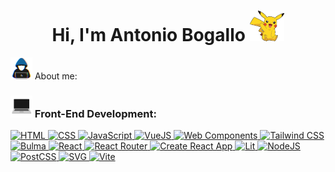 <h1 align="center">Hi, I'm Antonio Bogallo <img src = "https://github.com/AntonioBogallo/AntonioBogallo/blob/main/assets/img/pikachu-pokemon-hi.gif?raw=true" width="55"></h1


<h2><img src = "https://github.com/AntonioBogallo/AntonioBogallo/blob/main/assets/img/about_me.gif?raw=true" width="35"> About me:</h2>


<h3><img src = "https://github.com/AntonioBogallo/AntonioBogallo/blob/main/assets/img/pc.gif?raw=true" width="35"> Front-End Development:</h3>


<p>
    <a href="https://html.spec.whatwg.org/multipage/">
        <img 
        alt="HTML" 
        src="https://img.shields.io/badge/HTML%20-%23E34F26.svg?logo=html5&logoColor=white&style=plastic"
        height="30">
    </a>
    <a href="https://www.w3.org/Style/CSS/Overview.en.html">
        <img 
        alt="CSS" 
        src="https://img.shields.io/badge/CSS%20-%231572B6.svg?logo=css3&logoColor=white&style=plastic"
        height="30">
    </a>
    <a href="https://262.ecma-international.org/13.0/#sec-intro">
        <img 
        alt="JavaScript" 
        src="https://img.shields.io/badge/JavaScript%20-%23F7DF1E.svg?logo=javascript&logoColor=black&style=plastic"
        height="30">
    </a>
    <a href="https://vuejs.org/">
        <img 
        alt="VueJS" 
        src="https://img.shields.io/badge/Vue.js-%234FC08D.svg?logo=vuedotjs&logoColor=white&style=plastic"height="30">
    </a>
    <a href="https://www.webcomponents.org/">
        <img 
        alt="Web Components" 
        src="https://img.shields.io/badge/Web%20Components-%2329ABE2.svg?logo=webcomponentsdotorg&logoColor=white&style=plastic"height="30">
    </a>
    <a href="https://tailwindcss.com/">
        <img 
        alt="Tailwind CSS" 
        src="https://img.shields.io/badge/Tailwind%20CSS%20-%2306B6D4.svg?logo=tailwindcss&logoColor=white&style=plastic"height="30">
    </a>
    <a href="https://bulma.io/">
        <img 
        alt="Bulma" 
        src="https://img.shields.io/badge/Bulma%20-%2300D1B2.svg?logo=bulma&logoColor=white&style=plastic"height="30">
    </a>
    <a href="https://react.dev/">
        <img 
        alt="React" 
        src="https://img.shields.io/badge/React%20-%2361DAFB.svg?logo=react&logoColor=white&style=plastic"height="30">
    </a>
    <a href="https://reactrouter.com/">
        <img 
        alt="React Router" 
        src="https://img.shields.io/badge/React%20Router%20-%23CA4245.svg?logo=reactrouter&logoColor=white&style=plastic"height="30">
    </a>
    <a href="https://create-react-app.dev/">
        <img 
        alt="Create React App" 
        src="https://img.shields.io/badge/Creat%20React%20App%20-%2309D3AC.svg?logo=createreactapp&logoColor=white&style=plastic"height="30">
    </a>
    <a href="https://lit.dev/">
        <img 
        alt="Lit" 
        src="https://img.shields.io/badge/Lit%20-%23324FFF.svg?logo=lit&logoColor=white&style=plastic"height="30">
    </a>
    <a href="https://nodejs.org/">
        <img 
        alt="NodeJS"
        src="https://img.shields.io/badge/Node.js%20-%2343853D.svg?logo=node.js&logoColor=white&style=plastic"height="30">
    </a>
    <a href="https://postcss.org/">
        <img 
        alt="PostCSS"
        src="https://img.shields.io/badge/PostCSS%20-%23DD3A0A.svg?logo=postcss&logoColor=white&style=plastic"height="30">
    </a>
    <a href="#">
        <img 
        alt="SVG"
        src="https://img.shields.io/badge/SVG%20-%23FFB13B.svg?logo=svg&logoColor=white&style=plastic"height="30">
    </a>
    <a href="https://vitejs.dev/">
        <img 
        alt="Vite"
        src="https://img.shields.io/badge/Vite%20-%23646CFF.svg?logo=vite&logoColor=white&style=plastic"height="30">
    </a>
</p>

<!--
<p>
    <a href="https://html.spec.whatwg.org/multipage/"><img alt="HTML" src="https://img.shields.io/badge/HTML%20-%23E34F26.svg?logo=html5&logoColor=white&style=plastic"></a>
    <a href="https://www.w3.org/Style/CSS/Overview.en.html"><img alt="CSS" src="https://img.shields.io/badge/CSS%20-%231572B6.svg?logo=css3&logoColor=white&style=plastic"></a>
    <a href="https://262.ecma-international.org/13.0/#sec-intro"><img alt="JavaScript" src="https://img.shields.io/badge/JavaScript%20-%23F7DF1E.svg?logo=javascript&logoColor=black&style=plastic&style=plastic"></a>
    <a href="https://postcss.org/"><img alt="PostCSS" src="https://img.shields.io/badge/PostCSS%20-%23DD3A0A.svg?logo=postcss&logoColor=white&style=plastic"></a>
    <a href="https://nodejs.org/"><img alt="NodeJS" src="https://img.shields.io/badge/Node.js%20-%2343853D.svg?logo=node.js&logoColor=white&style=plastic"></a>
    <a href="https://vuejs.org/"><img alt="VueJS" src="https://img.shields.io/badge/Vue.js-%234FC08D.svg?logo=vuedotjs&logoColor=white&style=plastic"></a>
    <a href="https://www.webcomponents.org/"><img alt="Web Components" src="https://img.shields.io/badge/Web%20Components-%2329ABE2.svg?logo=webcomponentsdotorg&logoColor=white&style=plastic"></a>
    <a href="#"><img alt="SVG" src="https://img.shields.io/badge/SVG%20-%23FFB13B.svg?logo=svg&logoColor=white&style=plastic"></a>
    <a href="https://www.netlify.com/"><img alt="Netlify" src="https://img.shields.io/badge/Netlify%20-%2300C7B7.svg?logo=netlify&logoColor=white&style=plastic"></a>
    <a href="https://analytics.google.com"><img alt="Google Analytics" src="https://img.shields.io/badge/Google%20Analytics%20-%23E37400.svg?logo=googleanalytics&logoColor=white&style=plastic"></a>
    <a href="https://stripe.com/"><img alt="Stripe" src="https://img.shields.io/badge/Stripe%20-%23008CDD.svg?logo=stripe&logoColor=white&style=plastic"></a>
    <a href="https://git-scm.com/"><img alt="Git" src="https://img.shields.io/badge/Git%20-%23F05032.svg?logo=git&logoColor=white&style=plastic"></a>
    <a href="https://github.com/"><img alt="Github" src="https://img.shields.io/badge/Github%20-%23181717.svg?logo=github&logoColor=white&style=plastic"></a>
    <a href="https://docs.github.com/en/actions"><img alt="Github Actions" src="https://img.shields.io/badge/Github%20Actions%20-%232088FF.svg?logo=githubactions&logoColor=white&style=plastic"></a>
    <a href="https://pages.github.com/"><img alt="GitHub Pages" src="https://img.shields.io/badge/GitHub%20Pages%20-%23222222.svg?logo=githubpages&logoColor=white&style=plastic"></a>
    <a href="https://tailwindcss.com/"><img alt="Tailwind CSS" src="https://img.shields.io/badge/Tailwind%20CSS%20-%2306B6D4.svg?logo=tailwindcss&logoColor=white&style=plastic"></a>
    <a href="https://eslint.org/"><img alt="ESlint" src="https://img.shields.io/badge/ESlint%20-%234B32C3.svg?logo=eslint&logoColor=white&style=plastic"></a>
    <a href="https://stylelint.io/"><img alt="stylelint" src="https://img.shields.io/badge/stylelint%20-%23263238.svg?logo=stylelint&logoColor=white&style=plastic"></a>
    <a href="https://www.linux.org/"><img alt="Linux" src="https://img.shields.io/badge/Linux%20-%23FCC624.svg?logo=linux&logoColor=black&style=plastic&style=plastic"></a>
    <a href="https://www.gnu.org/software/gnu-c-manual/gnu-c-manual.html"><img alt="C" src="https://img.shields.io/badge/C%20Programming%20Language-%23ffffff.svg?logo=c&logoColor=#A8B9CC"></a>
    <a href="https://help.gnome.org/users/gnome-terminal/stable/index.html.en"><img alt="GNOME Terminal" src="https://img.shields.io/badge/GNOME%20Terminal%20-%23241F31.svg?logo=gnometerminal&logoColor=#A8B9CC"></a>
    <a href="https://firebase.google.com/"><img alt="Firebase" src ="https://img.shields.io/badge/Firebase-%23316192.svg?logo=firebase&logoColor=white&style=plastic"></a>
    <a href="https://www.java.com/es/"><img alt="Java" src="https://img.shields.io/badge/Java-%23007396.svg?logo=java&logoColor=white&style=plastic"></a>
    <a href="https://www.mysql.com/"><img alt="MySQL" src="https://img.shields.io/badge/MySQL%20-%23025E8C.svg?logo=mysql&logoColor=white&style=plastic"></a>
    <a href="https://www.python.org/"><img alt="Python" src="https://img.shields.io/badge/Python%20-%2314354C.svg?logo=python&logoColor=white&style=plastic"></a>
    <a href="https://docs.cypress.io/"><img alt="Cypress" src="https://img.shields.io/badge/Cypress%20-%2317202C.svg?logo=cypress&logoColor=white&style=plastic"></a>
    <a href="http://expressjs.com/"><img alt="ExpressJS" src="https://img.shields.io/badge/Express%20-%23000000.svg?logo=express&logoColor=white&style=plastic"></a>
    <a href="https://gitlab.com/"><img alt="Gitlab" src="https://img.shields.io/badge/Gitlab%20-%23FC6D26.svg?logo=gitlab&logoColor=white&style=plastic"></a>
    <a href="https://www.digitalocean.com/"><img alt="DigitalOcean" src="https://img.shields.io/badge/DigitalOcean%20-%230080FF.svg?logo=digitalocean&logoColor=white&style=plastic"></a>
    <a href="https://www.typescriptlang.org/"><img alt="Typescript" src="https://img.shields.io/badge/TypeScript%20-%233178C6.svg?logo=typescript&logoColor=white&style=plastic"></a>
    <a href="https://bulma.io/"><img alt="Bulma" src="https://img.shields.io/badge/Bulma%20-%2300D1B2.svg?logo=bulma&logoColor=white&style=plastic"></a>
    <a href="https://www.docker.com/"><img alt="Docker" src="https://img.shields.io/badge/Docker%20-%232496ED.svg?logo=docker&logoColor=white&style=plastic"></a>
    <a href="http://go.dev/"><img alt="Go" src="https://img.shields.io/badge/Go%20Programming%20Language%20-%2300ADD8.svg?logo=go&logoColor=white&style=plastic"></a>
    <a href="https://www.mongodb.com/"><img alt="MongoDB" src="https://img.shields.io/badge/MongoDB%20-%2347A248.svg?logo=mongodb&logoColor=white&style=plastic"></a>
    <a href="https://reactrouter.com/"><img alt="React Router" src="https://img.shields.io/badge/React%20Router%20-%23CA4245.svg?logo=reactrouter&logoColor=white&style=plastic"></a>
    <a href="https://react.dev/"><img alt="React" src="https://img.shields.io/badge/React%20-%2361DAFB.svg?logo=react&logoColor=white&style=plastic"></a>
    <a href="https://create-react-app.dev/"><img alt="Create React App" src="https://img.shields.io/badge/Creat%20React%20App%20-%2309D3AC.svg?logo=createreactapp&logoColor=white&style=plastic"></a>
    <a href="https://vitejs.dev/"><img alt="Vite" src="https://img.shields.io/badge/Vite%20-%23646CFF.svg?logo=vite&logoColor=white&style=plastic"></a>
    <a href="https://vitest.dev/"><img alt="Vitest" src="https://img.shields.io/badge/Vitest%20-%236E9F18.svg?logo=vitest&logoColor=white&style=plastic"></a>
    <a href="https://lit.dev/"><img alt="Lit" src="https://img.shields.io/badge/Lit%20-%23324FFF.svg?logo=lit&logoColor=white&style=plastic"></a>



### 💻 Software and Tools

<p>
    <a href="#"><img alt="Chrome" src="https://img.shields.io/badge/Chrome%20-%233DDC84.svg?logo=google-chrome&logoColor=white&style=plastic"></a>
    <a href="#"><img alt="Codepen" src="https://img.shields.io/badge/Codepen-000000.svg?logo=codepen&logoColor=white&style=plastic"></a>
    <a href="#"><img alt="Git" src="https://img.shields.io/badge/Git%20-%23F05033.svg?logo=git&logoColor=white&style=plastic"></a>
    <a href="#"><img alt="Postman" src="https://img.shields.io/badge/Postman%20-%23ffffff.svg?logo=postman&logoColor=#FF6C37"></a>
    <a href="#"><img alt="Stack Overflow" src="https://img.shields.io/badge/Stack%20Overflow%20-%23FE7A16.svg?logo=stack-overflow&logoColor=white&style=plastic"></a>
    <a href="#"><img alt="Visual Studio Code" src="https://img.shields.io/badge/Visual%20Studio%20Code-0078d7.svg?logo=visual-studio-code&logoColor=white&style=plastic"></a>
</p>
-->

